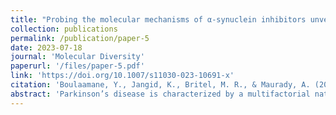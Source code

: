 ```yaml
---
title: "Probing the molecular mechanisms of α‑synuclein inhibitors unveils promising natural candidates through machine‑learning QSAR, pharmacophore modeling, and molecular dynamics simulations"
collection: publications
permalink: /publication/paper-5
date: 2023-07-18
journal: 'Molecular Diversity'
paperurl: '/files/paper-5.pdf'
link: 'https://doi.org/10.1007/s11030-023-10691-x'
citation: 'Boulaamane, Y., Jangid, K., Britel, M. R., & Maurady, A. (2023). Probing the molecular mechanisms of α-synuclein inhibitors unveils promising natural candidates through machine-learning QSAR, pharmacophore modeling, and molecular dynamics simulations. Molecular Diversity, 1-17.'
abstract: 'Parkinson’s disease is characterized by a multifactorial nature that is linked to different pathways. Among them, the abnormal deposition and accumulation of α-synuclein fibrils is considered a neuropathological hallmark of Parkinson’s disease. Several synthetic and natural compounds have been tested for their potency to inhibit the aggregation of α-synuclein. However, the molecular mechanisms responsible for the potency of these drugs to further rationalize their development and optimization are yet to be determined. To enhance our understanding of the structural requirements necessary for modulating the aggregation of α-synuclein fibrils, we retrieved a large dataset of α-synuclein inhibitors with their reported potency from the ChEMBL database to explore their chemical space and to generate QSAR models for predicting new bioactive compounds. The best performing QSAR model was applied to the LOTUS natural products database to screen for potential α-synuclein inhibitors followed by a pharmacophore design using the representative compounds sampled from each cluster in the ChEMBL dataset. Five natural products were retained after molecular docking studies displaying a binding affinity of − 6.0 kcal/mol or lower. ADMET analysis revealed satisfactory properties and predicted that all the compounds can cross the blood–brain barrier and reach their target. Finally, molecular dynamics simulations demonstrated the superior stability of LTS0078917 compared to the clinical candidate, Anle138b. We found that LTS0078917 shows promise in stabilizing the α-synuclein monomer by specifically binding to its hairpin-like coil within the N-terminal region. Our dynamic analysis of the inhibitor-monomer complex revealed a tendency towards a more compact conformation, potentially reducing the likelihood of adopting an elongated structure that favors the formation and aggregation of pathological oligomers. These findings offer valuable insights for the development of novel α-synuclein inhibitors derived from natural sources.'
---
```

